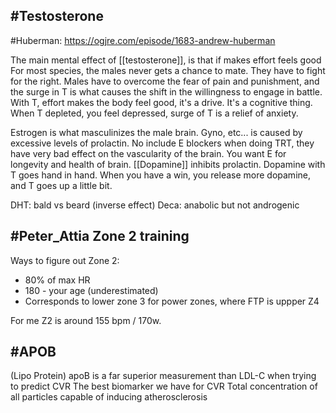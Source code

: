 ## #Testosterone
#Huberman: https://ogjre.com/episode/1683-andrew-huberman

The main mental effect of [[testosterone]], is that if makes effort feels good
For most species, the males never gets a chance to mate. They have to fight for the right.
Males have to overcome the fear of pain and punishment, and the surge in T is what causes the shift in the willingness to engage in battle.
With T, effort makes the body feel good, it's a drive. It's a cognitive thing. 
When T depleted, you feel depressed, surge of T is a relief of anxiety.

Estrogen is what masculinizes the male brain. Gyno, etc... is caused by excessive levels of prolactin.
No include E blockers when doing TRT, they have very bad effect on the vascularity of the brain.
You want E for longevity and health of brain.
[[Dopamine]] inhibits prolactin. Dopamine with T goes hand in hand.
When you have a win, you release more dopamine, and T goes up a little bit.

DHT: bald vs beard (inverse effect)
Deca: anabolic but not androgenic

## #Peter_Attia Zone 2 training

Ways to figure out Zone 2:
- 80% of max HR
- 180 - your age (underestimated)
- Corresponds to lower zone 3 for power zones, where FTP is uppper Z4

For me Z2 is around 155 bpm / 170w.

## #APOB
(Lipo Protein)
apoB is a far superior measurement than LDL-C when trying to predict CVR
The best biomarker we have for CVR
Total concentration of all particles capable of inducing atherosclerosis